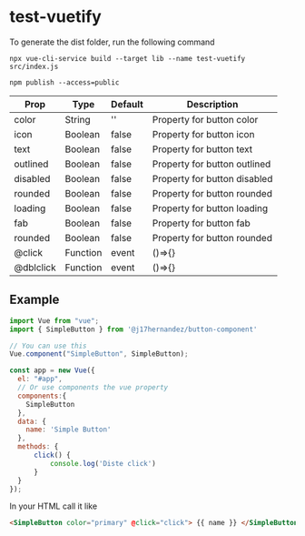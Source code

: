# test-vuetify
To generate the dist folder, run the following command
```
npx vue-cli-service build --target lib --name test-vuetify src/index.js

```
```
npm publish --access=public

```


| Prop                  | Type            | Default     | Description                              |
|-----------------------|-----------------|-------------|------------------------------------------|
| color                 | String          | ''          | Property for button color                |
| icon                  | Boolean         | false       | Property for button icon                 |
| text                  | Boolean         | false       | Property for button text                 |
| outlined              | Boolean         | false       | Property for button outlined             |
| disabled              | Boolean         | false       | Property for button disabled             |
| rounded               | Boolean         | false       | Property for button rounded              |
| loading               | Boolean         | false       | Property for button loading              |
| fab                   | Boolean         | false       | Property for button fab                  |
| rounded               | Boolean         | false       | Property for button rounded              |
| @click                | Function|event  | ()=>{}      | Property for button function             |
| @dblclick             | Function|event  | ()=>{}      | Property for button function             |


## Example

```js
import Vue from "vue";
import { SimpleButton } from '@j17hernandez/button-component'

// You can use this
Vue.component("SimpleButton", SimpleButton);

const app = new Vue({
  el: "#app",
  // Or use components the vue property
  components:{
    SimpleButton
  },
  data: {
    name: 'Simple Button'
  },
  methods: {
      click() {
          console.log('Diste click')
      }
  }
});
```

In your HTML call it like

```html
<SimpleButton color="primary" @click="click"> {{ name }} </SimpleButton>
```
